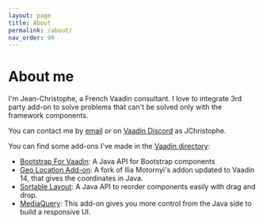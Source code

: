 ```yaml
---
layout: page
title: About
permalink: /about/
nav_order: 99
---
```


# About me

I'm Jean-Christophe, a French Vaadin consultant. I love to integrate 3rd party add-on to solve problems that can't be solved only with the framework components.

You can contact me by [email](jean-christophe@vaadin.com) or on [Vaadin Discord](https://discord.gg/MYFq5RTbBn) as JChristophe.

You can find some add-ons I've made in the [Vaadin directory](https://vaadin.com/directory):
* [Bootstrap For Vaadin](https://vaadin.com/directory/component/bootstrap-for-vaadin): A Java API for Bootstrap components
* [Geo Location Add-on](https://vaadin.com/directory/component/geo-location-addon---vaadin-14): A fork of  Ilia Motornyi's addon updated to Vaadin 14, that gives the coordinates in Java.
* [Sortable Layout](https://vaadin.com/directory/component/sortable-layout): A Java API to reorder components easily with drag and drop.
* [MediaQuery](https://vaadin.com/directory/component/mediaquery): This add-on gives you more control from the Java side to build a responsive UI.
